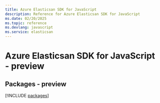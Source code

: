 ```yaml
---
title: Azure Elasticsan SDK for JavaScript
description: Reference for Azure Elasticsan SDK for JavaScript
ms.date: 02/20/2025
ms.topic: reference
ms.devlang: javascript
ms.service: elasticsan
---
```

# Azure Elasticsan SDK for JavaScript - preview
## Packages - preview
[!INCLUDE [packages](elasticsan-index.md)]
